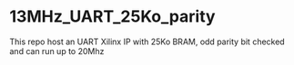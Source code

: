 # 13MHz_UART_25Ko_parity
This repo host an UART Xilinx IP with 25Ko BRAM, odd parity bit checked and can run up to 20Mhz
